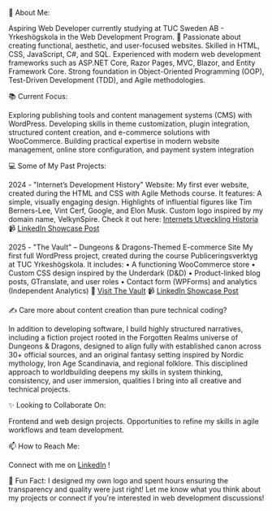 
🌟 About Me:

Aspiring Web Developer currently studying at TUC Sweden AB - Yrkeshögskola in the Web Development Program. 🚀 Passionate about creating functional, aesthetic, and user-focused websites. Skilled in HTML, CSS, JavaScript, C#, and SQL. Experienced with modern web development frameworks such as ASP.NET Core, Razor Pages, MVC, Blazor, and Entity Framework Core. Strong foundation in Object-Oriented Programming (OOP), Test-Driven Development (TDD), and Agile methodologies.

📚 Current Focus:

Exploring publishing tools and content management systems (CMS) with WordPress.
Developing skills in theme customization, plugin integration, structured content creation, and e-commerce solutions with WooCommerce.
Building practical expertise in modern website management, online store configuration, and payment system integration

💻 Some of My Past Projects:

2024 - "Internet’s Development History" Website: My first ever website, created during the HTML and CSS with Agile Methods course. It features:
A simple, visually engaging design.
Highlights of influential figures like Tim Berners-Lee, Vint Cerf, Google, and Elon Musk.
Custom logo inspired by my domain name, VelkynSpire.
Check it out here:  [Internets Utveckling Historia](https://pamnyb0.github.io/Internets-Utveckling-Historia/)
📹 [LinkedIn Showcase Post](https://www.linkedin.com/feed/update/urn:li:activity:7266050374078193664/)

2025 - "The Vault" – Dungeons & Dragons-Themed E-commerce Site
My first full WordPress project, created during the course Publiceringsverktyg at TUC Yrkeshögskola. It includes:
• A functioning WooCommerce store
• Custom CSS design inspired by the Underdark (D&D)
• Product-linked blog posts, GTranslate, and user roles
• Contact form (WPForms) and analytics (Independent Analytics)
🔗 [Visit The Vault](https://pamelanybergwebd24jon.burns.se/)
📹 [LinkedIn Showcase Post](https://www.linkedin.com/feed/update/urn:li:activity:7334220532768296961/)

✍️ Care more about content creation than pure technical coding?

In addition to developing software, I build highly structured narratives, including a fiction project rooted in the Forgotten Realms universe of Dungeons & Dragons, designed to align fully with established canon across 30+ official sources, and an original fantasy setting inspired by Nordic mythology, Iron Age Scandinavia, and regional folklore. This disciplined approach to worldbuilding deepens my skills in system thinking, consistency, and user immersion, qualities I bring into all creative and technical projects.

✨ Looking to Collaborate On:

Frontend and web design projects.
Opportunities to refine my skills in agile workflows and team development.

📫 How to Reach Me:

Connect with me on [LinkedIn](http://www.linkedin.com/in/pamelanyberg-wd/!) !


🎉 Fun Fact:
I designed my own logo and spent hours ensuring the transparency and quality were just right!
Let me know what you think about my projects or connect if you're interested in web development discussions!

<!---
pamnyb0/pamnyb0 is a ✨ special ✨ repository because its `README.md` (this file) appears on your GitHub profile.
You can click the Preview link to take a look at your changes.
--->
